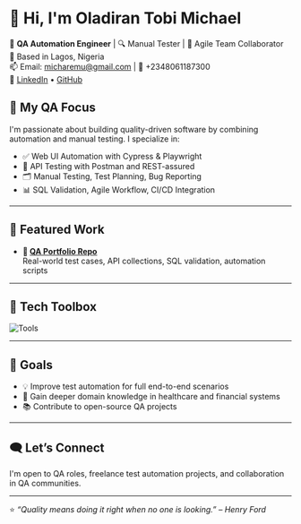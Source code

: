 # 👋 Hi, I'm Oladiran Tobi Michael

💼 **QA Automation Engineer** | 🔍 Manual Tester | 🤝 Agile Team Collaborator  
📍 Based in Lagos, Nigeria  
📫 Email: micharemu@gmail.com | 📱 +2348061187300  
🔗 [LinkedIn](https://www.linkedin.com/in/oladiran-tobi-michael) • [GitHub](https://github.com/micharemu)


## 🧪 My QA Focus

I'm passionate about building quality-driven software by combining automation and manual testing. I specialize in:

- ✅ Web UI Automation with Cypress & Playwright  
- 🔄 API Testing with Postman and REST-assured  
- 🗂️ Manual Testing, Test Planning, Bug Reporting  
- 📊 SQL Validation, Agile Workflow, CI/CD Integration  

---

## 📁 Featured Work

- **🧰 [QA Portfolio Repo](https://github.com/micharemu/qa-portfolio)**  
  Real-world test cases, API collections, SQL validation, automation scripts

---

## 🚀 Tech Toolbox

![Tools](https://skillicons.dev/icons?i=js,postman,git,github,cypress,playwright,linux,jira,azure,py,sql)

---

## 🧭 Goals

- 💡 Improve test automation for full end-to-end scenarios  
- 🏥 Gain deeper domain knowledge in healthcare and financial systems  
- 📚 Contribute to open-source QA projects

---

## 🗨️ Let’s Connect

I'm open to QA roles, freelance test automation projects, and collaboration in QA communities.

---

⭐ _“Quality means doing it right when no one is looking.” – Henry Ford_
